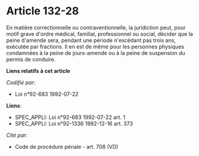 # Article 132-28

En matière correctionnelle ou contraventionnelle, la juridiction peut, pour motif grave d'ordre médical, familial,
professionnel ou social, décider que la peine d'amende sera, pendant une période n'excédant pas trois ans, exécutée par
fractions. Il en est de même pour les personnes physiques condamnées à la peine de jours-amende ou à la peine de suspension
du permis de conduire.

**Liens relatifs à cet article**

_Codifié par_:

  - Loi n°92-683 1992-07-22

**Liens**:

  - SPEC_APPLI: Loi n°92-683 1992-07-22 art. 1
  - SPEC_APPLI: Loi n°92-1336 1992-12-16 art. 373

_Cité par_:

  - Code de procédure pénale - art. 708 (VD)
